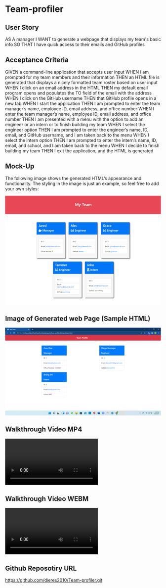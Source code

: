 # Team-profiler

## User Story

AS A manager
I WANT to generate a webpage that displays my team's basic info
SO THAT I have quick access to their emails and GitHub profiles

## Acceptance Criteria

GIVEN a command-line application that accepts user input
WHEN I am prompted for my team members and their information
THEN an HTML file is generated that displays a nicely formatted team roster based on user input
WHEN I click on an email address in the HTML
THEN my default email program opens and populates the TO field of the email with the address
WHEN I click on the GitHub username
THEN that GitHub profile opens in a new tab
WHEN I start the application
THEN I am prompted to enter the team manager’s name, employee ID, email address, and office number
WHEN I enter the team manager’s name, employee ID, email address, and office number
THEN I am presented with a menu with the option to add an engineer or an intern or to finish building my team
WHEN I select the engineer option
THEN I am prompted to enter the engineer’s name, ID, email, and GitHub username, and I am taken back to the menu
WHEN I select the intern option
THEN I am prompted to enter the intern’s name, ID, email, and school, and I am taken back to the menu
WHEN I decide to finish building my team
THEN I exit the application, and the HTML is generated

## Mock-Up

The following image shows the generated HTML’s appearance and functionality. The styling in the image is just an example, so feel free to add your own styles:

![Mock-up](./images/Mock-up.png)

## Image of Generated web Page (Sample HTML)

![Webpage](./images/Team-Profiler.png)

## Walkthrough Video MP4

![Video MP4](./Video/Team-Profiler.mp4)

## Walkthrough Video WEBM

![Video WEBM](./Video/Team-Profiler.webm)

## Github Reposotiry URL

https://github.com/dieres2010/Team-profiler.git

